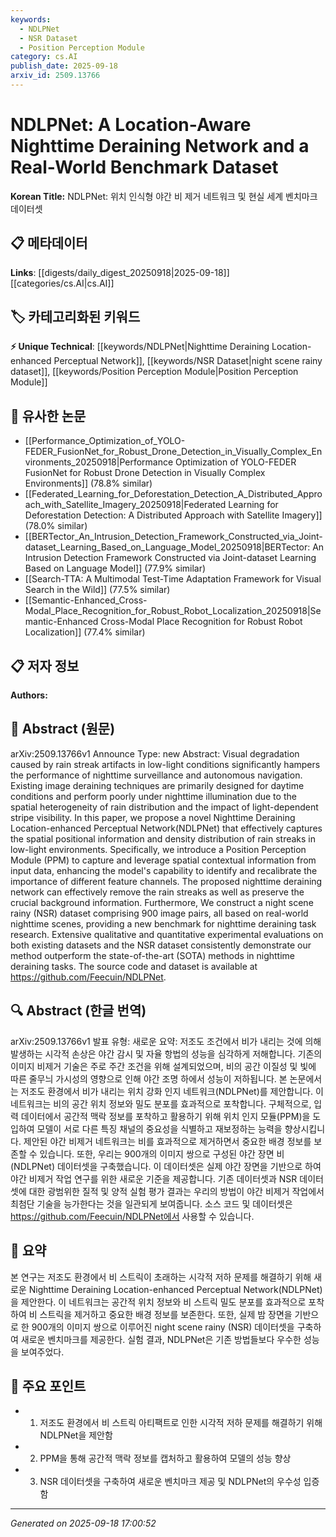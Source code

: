 ```yaml
---
keywords:
  - NDLPNet
  - NSR Dataset
  - Position Perception Module
category: cs.AI
publish_date: 2025-09-18
arxiv_id: 2509.13766
---
```


<!-- KEYWORD_LINKING_METADATA:
{
  "processed_timestamp": "2025-09-22 22:18:32.638102",
  "vocabulary_version": "1.0",
  "selected_keywords": [
    "NDLPNet",
    "NSR Dataset",
    "Position Perception Module"
  ],
  "rejected_keywords": [
    "Computer Vision"
  ],
  "similarity_scores": {
    "NDLPNet": 0.8,
    "NSR Dataset": 0.78,
    "Position Perception Module": 0.75
  },
  "extraction_method": "AI_prompt_based",
  "budget_applied": true
}
-->


# NDLPNet: A Location-Aware Nighttime Deraining Network and a Real-World Benchmark Dataset

**Korean Title:** NDLPNet: 위치 인식형 야간 비 제거 네트워크 및 현실 세계 벤치마크 데이터셋

## 📋 메타데이터

**Links**: [[digests/daily_digest_20250918|2025-09-18]]   [[categories/cs.AI|cs.AI]]

## 🏷️ 카테고리화된 키워드
**⚡ Unique Technical**: [[keywords/NDLPNet|Nighttime Deraining Location-enhanced Perceptual Network]], [[keywords/NSR Dataset|night scene rainy dataset]], [[keywords/Position Perception Module|Position Perception Module]]

## 🔗 유사한 논문
- [[Performance_Optimization_of_YOLO-FEDER_FusionNet_for_Robust_Drone_Detection_in_Visually_Complex_Environments_20250918|Performance Optimization of YOLO-FEDER FusionNet for Robust Drone Detection in Visually Complex Environments]] (78.8% similar)
- [[Federated_Learning_for_Deforestation_Detection_A_Distributed_Approach_with_Satellite_Imagery_20250918|Federated Learning for Deforestation Detection: A Distributed Approach with Satellite Imagery]] (78.0% similar)
- [[BERTector_An_Intrusion_Detection_Framework_Constructed_via_Joint-dataset_Learning_Based_on_Language_Model_20250918|BERTector: An Intrusion Detection Framework Constructed via Joint-dataset Learning Based on Language Model]] (77.9% similar)
- [[Search-TTA: A Multimodal Test-Time Adaptation Framework for Visual Search in the Wild]] (77.5% similar)
- [[Semantic-Enhanced_Cross-Modal_Place_Recognition_for_Robust_Robot_Localization_20250918|Semantic-Enhanced Cross-Modal Place Recognition for Robust Robot Localization]] (77.4% similar)

## 📋 저자 정보

**Authors:** 

## 📄 Abstract (원문)

arXiv:2509.13766v1 Announce Type: new 
Abstract: Visual degradation caused by rain streak artifacts in low-light conditions significantly hampers the performance of nighttime surveillance and autonomous navigation. Existing image deraining techniques are primarily designed for daytime conditions and perform poorly under nighttime illumination due to the spatial heterogeneity of rain distribution and the impact of light-dependent stripe visibility. In this paper, we propose a novel Nighttime Deraining Location-enhanced Perceptual Network(NDLPNet) that effectively captures the spatial positional information and density distribution of rain streaks in low-light environments. Specifically, we introduce a Position Perception Module (PPM) to capture and leverage spatial contextual information from input data, enhancing the model's capability to identify and recalibrate the importance of different feature channels. The proposed nighttime deraining network can effectively remove the rain streaks as well as preserve the crucial background information. Furthermore, We construct a night scene rainy (NSR) dataset comprising 900 image pairs, all based on real-world nighttime scenes, providing a new benchmark for nighttime deraining task research. Extensive qualitative and quantitative experimental evaluations on both existing datasets and the NSR dataset consistently demonstrate our method outperform the state-of-the-art (SOTA) methods in nighttime deraining tasks. The source code and dataset is available at https://github.com/Feecuin/NDLPNet.

## 🔍 Abstract (한글 번역)

arXiv:2509.13766v1 발표 유형: 새로운
요약: 저조도 조건에서 비가 내리는 것에 의해 발생하는 시각적 손상은 야간 감시 및 자율 항법의 성능을 심각하게 저해합니다. 기존의 이미지 비제거 기술은 주로 주간 조건을 위해 설계되었으며, 비의 공간 이질성 및 빛에 따른 줄무늬 가시성의 영향으로 인해 야간 조명 하에서 성능이 저하됩니다. 본 논문에서는 저조도 환경에서 비가 내리는 위치 강화 인지 네트워크(NDLPNet)를 제안합니다. 이 네트워크는 비의 공간 위치 정보와 밀도 분포를 효과적으로 포착합니다. 구체적으로, 입력 데이터에서 공간적 맥락 정보를 포착하고 활용하기 위해 위치 인지 모듈(PPM)을 도입하여 모델이 서로 다른 특징 채널의 중요성을 식별하고 재보정하는 능력을 향상시킵니다. 제안된 야간 비제거 네트워크는 비를 효과적으로 제거하면서 중요한 배경 정보를 보존할 수 있습니다. 또한, 우리는 900개의 이미지 쌍으로 구성된 야간 장면 비(NDLPNet) 데이터셋을 구축했습니다. 이 데이터셋은 실제 야간 장면을 기반으로 하여 야간 비제거 작업 연구를 위한 새로운 기준을 제공합니다. 기존 데이터셋과 NSR 데이터셋에 대한 광범위한 질적 및 양적 실험 평가 결과는 우리의 방법이 야간 비제거 작업에서 최첨단 기술을 능가한다는 것을 일관되게 보여줍니다. 소스 코드 및 데이터셋은 https://github.com/Feecuin/NDLPNet에서 사용할 수 있습니다.

## 📝 요약

본 연구는 저조도 환경에서 비 스트릭이 초래하는 시각적 저하 문제를 해결하기 위해 새로운 Nighttime Deraining Location-enhanced Perceptual Network(NDLPNet)을 제안한다. 이 네트워크는 공간적 위치 정보와 비 스트릭 밀도 분포를 효과적으로 포착하여 비 스트릭을 제거하고 중요한 배경 정보를 보존한다. 또한, 실제 밤 장면을 기반으로 한 900개의 이미지 쌍으로 이루어진 night scene rainy (NSR) 데이터셋을 구축하여 새로운 벤치마크를 제공한다. 실험 결과, NDLPNet은 기존 방법들보다 우수한 성능을 보여주었다.

## 🎯 주요 포인트

- 1. 저조도 환경에서 비 스트릭 아티팩트로 인한 시각적 저하 문제를 해결하기 위해 NDLPNet을 제안함

- 2. PPM을 통해 공간적 맥락 정보를 캡처하고 활용하여 모델의 성능 향상

- 3. NSR 데이터셋을 구축하여 새로운 벤치마크 제공 및 NDLPNet의 우수성 입증함

---

*Generated on 2025-09-18 17:00:52*